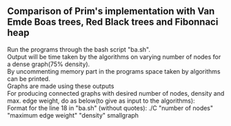 ## Comparison of Prim's implementation with Van Emde Boas trees, Red Black trees and Fibonnaci heap

Run the programs through the bash script "ba.sh".<br/>
Output will be time taken by the algorithms on varying number of nodes for a dense graph(75% density).<br/>
By uncommenting memory part in the programs space taken by algorithms can be printed.<br/>
Graphs are made using these outputs<br/>
For producing connected graphs with desired number of nodes, density and max. edge weight, do as below(to give as input to the algorithms):<br/>
  Format for the line 18 in "ba.sh" (without quotes): ./C "number of nodes" "maximum edge weight" "density" smallgraph<br/>
